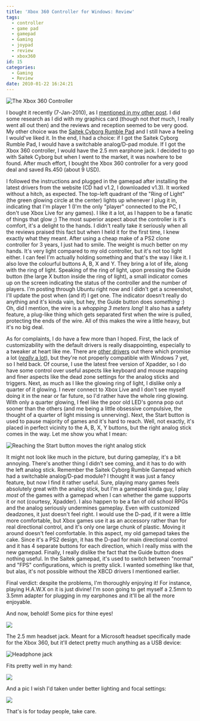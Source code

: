 ```yaml
---
title: 'Xbox 360 Controller for Windows: Review'
tags:
  - controller
  - game pad
  - gamepad
  - Gaming
  - joypad
  - review
  - xbox360
id: 15
categories:
  - Gaming
  - Review
date: 2010-01-22 16:24:21
---
```


![The Xbox 360 Controller](main.jpg)

I bought it recently (7-Jan-2010), as I [mentioned in my other post](http://gtmstechblog.wordpress.com/2010/01/21/new-brains-for-my-machine/ "The new brains for my machine"). I did some research as I did with my graphics card (though not _that_ much, I really went all out then) and the reviews and reception seemed to be very good. My other choice was the [Saitek Cyborg Rumble Pad](http://www.saitek.com/uk/prod/p3600.htm "Official product page") and I still have a feeling I would've liked it. In the end, I had a choice: if I got the Saitek Cyborg Rumble Pad, I would have a switchable analog/D-pad module. If I got the Xbox 360 controller, I would have the 2.5 mm earphone jack. I decided to go with Saitek Cyborg but when I went to the market, it was nowhere to be found. After much effort, I bought the Xbox 360 controller for a very good deal and saved Rs.450 (about 9 USD).

I followed the instructions and plugged in the gamepad after installing the latest drivers from the website (CD had v1.2, I downloaded v1.3). It worked without a hitch, as expected. The top-left quadrant of the "Ring of Light" (the green glowing circle at the center) lights up whenever I plug it in, indicating that I'm player 1 (I'm the only "player" connected to the PC, I don't use Xbox Live for any games). I like it a lot, as I happen to be a fanatic of things that glow ;) The most superior aspect about the controller is it's comfort, it's a delight to the hands. I didn't really take it seriously when all the reviews praised this fact but when I held it for the first time, I knew exactly what they meant. After using a cheap make of a PS2 clone controller for 3 years, I just had to smile. The weight is much better on my hands. It's very light compared to my old controller, but it's not too light either. I can feel I'm actually holding something and that's the way I like it. I also love the colourful buttons A, B, X and Y. They bring a lot of life, along with the ring of light. Speaking of the ring of light, upon pressing the Guide button (the large X button inside the ring of light), a small indicator comes up on the screen indicating the status of the controller and the number of players. I'm posting through Ubuntu right now and I didn't get a screenshot, I'll update the post when (and if) I get one. The indicator doesn't really do anything and it's kinda vain, but hey, the Guide button does _something_ :) Oh, did I mention, the wire is a _whopping 3 meters long_! It also has a safety feature, a plug-like thing which gets separated first when the wire is pulled, protecting the ends of the wire. All of this makes the wire a little heavy, but it's no big deal.

As for complaints, I do have a few more than I hoped. First, the lack of customizability with the default drivers is really disappointing, especially to a tweaker at heart like me. There are [other drivers](http://www.redcl0ud.com/xbcd.html "XBCD - XBox Controller Driver for Windows 98/2000/XP") out there which promise a lot ([_really_ a lot](http://xbcd360guide.50webs.com/ "XBCD 360 Install Guide (outdated)")), but they're not properly compatible with Windows 7 yet, so I held back. Of course, I use the latest free version of Xpadder, so I do have some control over useful aspects like keyboard and mouse mapping and finer aspects like the dead zone settings for the analog sticks and triggers. Next, as much as I like the glowing ring of light, I dislike only a quarter of it glowing. I never connect to Xbox Live and I don't see myself doing it in the near or far future, so I'd rather have the whole ring glowing. With only a quarter glowing, I feel like the poor old LED's gonna pop out sooner than the others (and me being a little obsessive compulsive, the thought of a quarter of light missing is unnerving). Next, the Start button is used to pause majority of games and it's hard to reach. Well, not exactly, it's placed in perfect vicinity to the A, B, X, Y buttons, but the right analog stick comes in the way. Let me show you what I mean:

![Reaching the Start button moves the right analog stick](oops.jpg)

It might not look like much in the picture, but during gameplay, it's a bit annoying. There's another thing I didn't see coming, and it has to do with the left analog stick. Remember the Saitek Cyborg Rumble Gamepad which had a switchable analog/D-pad module? I thought it was just a fancy feature, but now I find it rather useful. Sure, playing many games feels absolutely great with the analog stick, but I'm a gamepad kinda guy, I play _most_ of the games with a gamepad when I can whether the game supports it or not (courtesy, Xpadder). I also happen to be a fan of old school RPGs and the analog seriously undermines gameplay. Even with customized deadzones, it just doesn't feel right. I would use the D-pad, if it were a little more comfortable, but Xbox games use it as an accessory rather than for real directional control, and it's only one large chunk of plastic. Moving it around doesn't feel comfortable. In this aspect, my old gamepad takes the cake. Since it's a PS2 design, it has the D-pad for main directional control and it has 4 separate buttons for each direction, which I really miss with the new gamepad. Finally, I really dislike the fact that the Guide button does nothing useful. In the Saitek gamepad, it's used to switch between "normal" and "FPS" configurations, which is pretty slick. I wanted something like that, but alas, it's not possible without the XBCD drivers I mentioned earlier.

Final verdict: despite the problems, I'm thoroughly enjoying it! For instance, playing H.A.W.X on it is just divine! I'm soon going to get myself a 2.5mm to 3.5mm adapter for plugging in my earphones and it'll be all the more enjoyable.

And now, behold! Some pics for thine eyes!

![](pic1.jpg)

The 2.5 mm headset jack. Meant for a Microsoft headset specifically made for the Xbox 360, but it'll detect pretty much anything as a USB device:

![Headphone jack](headphone_jack.jpg)

Fits pretty well in my hand:

![](hand_fit.jpg)

And a pic I wish I'd taken under better lighting and focal settings:

![](low_light.jpg)

That's is for today people, take care.